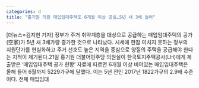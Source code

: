 ```yaml
---
categories: d
title: "홍기원 의원 매입임대주택도 6개월 이상 공실…5년 새 3배 늘어"
---
```

[더뉴스=김지현 기자] 정부가 주거 취약계층을 대상으로 공급하는 매입임대주택의 공가(空家)가 5년 새 3배가량 증가한 것으로 나타났다. 시세에 한참 미치지 못하는 정부의 지원단가를 현실화하고 주거 선호도 높은 지역을 중심으로 양질의 주택을 공급해야 한다는 지적이 제기된다.21일 홍기원 더불어민주당 의원실이 한국토지주택공사(LH)에게 제출받은 ‘매입임대주택 공가 현황’ 자료에 따르면 6개월 이상 비어있는 매입임대주택은 올해 들어 6월까지 5229가구에 달했다. 이는 5년 전인 2017년 1822가구의 2.9배 수준이다. 전체 매입임대